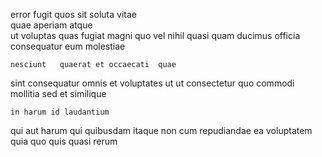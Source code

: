 <!--
title: Mandatory explicit protocol
author: Meaghan
date: 2015-02-07-0149
link: 2015-02-07-0149-mandatory-explicit-protocol
tags: [Angularjs,JavaScript,source,Android]
-->

 error  fugit  quos
 sit soluta vitae    
quae aperiam atque  
ut  voluptas quas fugiat 
magni quo vel  nihil  quasi quam ducimus
officia consequatur eum molestiae
 	nesciunt   quaerat et occaecati  quae 
sint   consequatur
omnis et voluptates ut
 ut consectetur quo commodi mollitia   sed et
    similique
 	in harum id laudantium
qui aut harum qui quibusdam itaque non cum
  repudiandae ea voluptatem quia 
quo    quis
quasi rerum   